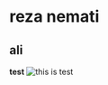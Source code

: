 # reza nemati 
## ali

**test**
![this is test](https://fa.wikipedia.org/wiki/%D8%A2%D9%85%D8%AF%D9%86%DB%8C%D9%88%D8%B2)
